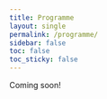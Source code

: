```yaml
---
title: Programme
layout: single
permalink: /programme/
sidebar: false
toc: false
toc_sticky: false
---
```


Coming soon!